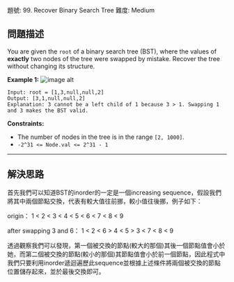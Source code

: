 題號: 99. Recover Binary Search Tree
難度: Medium

## 問題描述

You are given the `root` of a binary search tree (BST), where the values of **exactly** two nodes of the tree were swapped by mistake. Recover the tree without changing its structure.

**Example 1:**
![image alt](https://assets.leetcode.com/uploads/2020/10/28/recover1.jpg)
```
Input: root = [1,3,null,null,2]
Output: [3,1,null,null,2]
Explanation: 3 cannot be a left child of 1 because 3 > 1. Swapping 1 and 3 makes the BST valid.
```
**Constraints:**

- The number of nodes in the tree is in the range `[2, 1000]`.
- `-2^31 <= Node.val <= 2^31 - 1`

---
## 解決思路

首先我們可以知道BST的inorder的一定是一個increasing sequence，假設我們將其中兩個節點交換，代表有較大值往前挪，較小值往後挪，例子如下：

origin：
1 < 2 < 3 < 4 < 5 < 6 < 7 < 8 < 9


after swapping 3 and 6：
1 < 2 < 6 > 4 < 5 > 3 < 7 < 8 < 9
  
透過觀察我們可以發現，第一個被交換的節點(較大的那個)其後一個節點值會小於她，而第二個被交換的節點(較小的那個)其節點值會小於前一個節點，因此程式中我們只要利用inorder遞迴遍歷此sequence並根據上述條件將兩個被交換的節點位置儲存起來，並於最後交換即可。